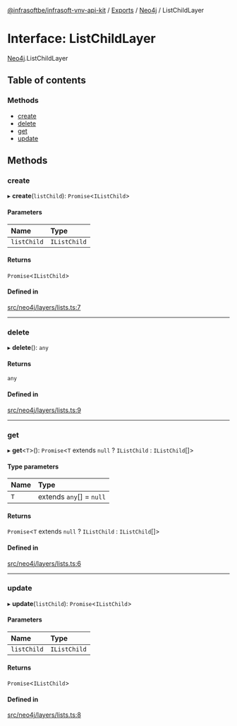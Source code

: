 [@infrasoftbe/infrasoft-vnv-api-kit](../README.md) / [Exports](../modules.md) / [Neo4j](../modules/Neo4j.md) / ListChildLayer

# Interface: ListChildLayer

[Neo4j](../modules/Neo4j.md).ListChildLayer

## Table of contents

### Methods

- [create](Neo4j.ListChildLayer.md#create)
- [delete](Neo4j.ListChildLayer.md#delete)
- [get](Neo4j.ListChildLayer.md#get)
- [update](Neo4j.ListChildLayer.md#update)

## Methods

### create

▸ **create**(`listChild`): `Promise`\<`IListChild`\>

#### Parameters

| Name | Type |
| :------ | :------ |
| `listChild` | `IListChild` |

#### Returns

`Promise`\<`IListChild`\>

#### Defined in

[src/neo4j/layers/lists.ts:7](https://github.com/infrasoftbe/Infrasoft-vnv-api-kit/blob/63c0e77/src/neo4j/layers/lists.ts#L7)

___

### delete

▸ **delete**(): `any`

#### Returns

`any`

#### Defined in

[src/neo4j/layers/lists.ts:9](https://github.com/infrasoftbe/Infrasoft-vnv-api-kit/blob/63c0e77/src/neo4j/layers/lists.ts#L9)

___

### get

▸ **get**\<`T`\>(): `Promise`\<`T` extends ``null`` ? `IListChild` : `IListChild`[]\>

#### Type parameters

| Name | Type |
| :------ | :------ |
| `T` | extends `any`[] = ``null`` |

#### Returns

`Promise`\<`T` extends ``null`` ? `IListChild` : `IListChild`[]\>

#### Defined in

[src/neo4j/layers/lists.ts:6](https://github.com/infrasoftbe/Infrasoft-vnv-api-kit/blob/63c0e77/src/neo4j/layers/lists.ts#L6)

___

### update

▸ **update**(`listChild`): `Promise`\<`IListChild`\>

#### Parameters

| Name | Type |
| :------ | :------ |
| `listChild` | `IListChild` |

#### Returns

`Promise`\<`IListChild`\>

#### Defined in

[src/neo4j/layers/lists.ts:8](https://github.com/infrasoftbe/Infrasoft-vnv-api-kit/blob/63c0e77/src/neo4j/layers/lists.ts#L8)
